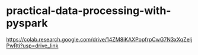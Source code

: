 # practical-data-processing-with-pyspark
https://colab.research.google.com/drive/14ZM8iKAXPopfrpCwG7N3xXqZeljPwRti?usp=drive_link
